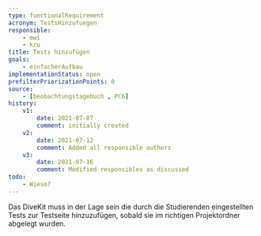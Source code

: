 ```yaml
---
type: functionalRequirement
acronym: TestsHinzufuegen
responsible:
    - mwi
    - kru
title: Tests hinzufügen
goals:
    - einfacherAufbau
implementationStatus: open
prefilterPriorizationPoints: 0
source:
    - [beobachtungstagebuch , PC6]
history:
    v1:
        date: 2021-07-07
        comment: initially created
    v2:
        date: 2021-07-12
        comment: Added all responsible authors
    v3:
        date: 2021-07-16
        comment: Modified responsibles as discussed
todo:
    - Wieso?
---
```


Das DiveKit muss in der Lage sein die durch die Studierenden eingestellten Tests zur Testseite hinzuzufügen, sobald sie im richtigen Projektordner abgelegt wurden.
